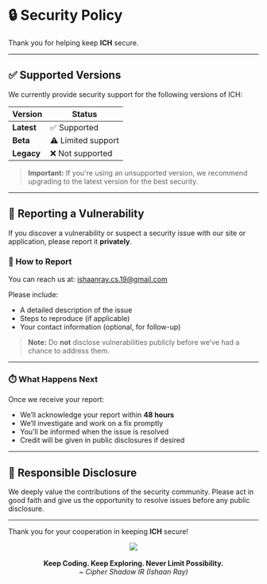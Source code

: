 # 🔒 Security Policy

Thank you for helping keep **ICH** secure.

---

## ✅ Supported Versions

We currently provide security support for the following versions of ICH:

| Version  | Status             |
| -------- | ------------------ |
| **Latest**  | ✅ Supported        |
| **Beta**    | ⚠️ Limited support |
| **Legacy**  | ❌ Not supported    |

> **Important:** If you're using an unsupported version, we recommend upgrading to the latest version for the best security.

---

## 🚨 Reporting a Vulnerability

If you discover a vulnerability or suspect a security issue with our site or application, please report it **privately**.

### 📧 How to Report

You can reach us at: [ishaanray.cs.19@gmail.com](mailto:ishaanray.cs.19@gmail.com)

Please include:

- A detailed description of the issue
- Steps to reproduce (if applicable)
- Your contact information (optional, for follow-up)

> **Note:** Do **not** disclose vulnerabilities publicly before we’ve had a chance to address them.

---

### ⏱️ What Happens Next

Once we receive your report:

- We’ll acknowledge your report within **48 hours**
- We’ll investigate and work on a fix promptly
- You’ll be informed when the issue is resolved
- Credit will be given in public disclosures if desired

---

## 🤝 Responsible Disclosure

We deeply value the contributions of the security community. Please act in good faith and give us the opportunity to resolve issues before any public disclosure.

---

Thank you for your cooperation in keeping **ICH** secure!

<p align="center">
  <img src="https://img.icons8.com/fluency/48/rocket.png" /><br><br>
  <b>Keep Coding. Keep Exploring. Never Limit Possibility.</b><br>
  <i>~ Cipher Shadow IR (Ishaan Ray)</i>
</p>
